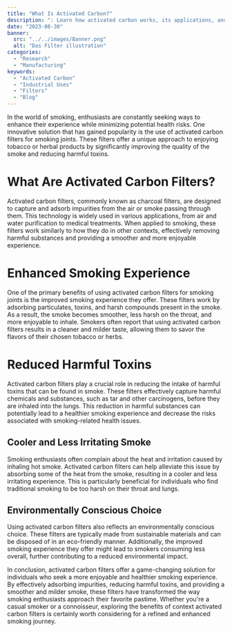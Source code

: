 ```yaml
---
title: "What Is Activated Carbon?"
description: ": Learn how activated carbon works, its applications, and benefits such as adsorbing impurities, improves air and water quality. Plus its various industrial processes."
date: "2023-08-30"
banner:
  src: "../../images/Banner.png"
  alt: "Das Filter illustration"
categories:
  - "Research"
  - "Manufacturing"
keywords:
  - "Activated Carbon"
  - "Industrial Uses"
  - "Filters"
  - "Blog"
---
```


In the world of smoking, enthusiasts are constantly seeking ways to enhance their experience while minimizing potential health risks. One innovative solution that has gained popularity is the use of activated carbon filters for smoking joints. These filters offer a unique approach to enjoying tobacco or herbal products by significantly improving the quality of the smoke and reducing harmful toxins.

# What Are Activated Carbon Filters?

Activated carbon filters, commonly known as charcoal filters, are designed to capture and adsorb impurities from the air or smoke passing through them. This technology is widely used in various applications, from air and water purification to medical treatments. When applied to smoking, these filters work similarly to how they do in other contexts, effectively removing harmful substances and providing a smoother and more enjoyable experience.

# Enhanced Smoking Experience

One of the primary benefits of using activated carbon filters for smoking joints is the improved smoking experience they offer. These filters work by adsorbing particulates, toxins, and harsh compounds present in the smoke. As a result, the smoke becomes smoother, less harsh on the throat, and more enjoyable to inhale. Smokers often report that using activated carbon filters results in a cleaner and milder taste, allowing them to savor the flavors of their chosen tobacco or herbs.

# Reduced Harmful Toxins

Activated carbon filters play a crucial role in reducing the intake of harmful toxins that can be found in smoke. These filters effectively capture harmful chemicals and substances, such as tar and other carcinogens, before they are inhaled into the lungs. This reduction in harmful substances can potentially lead to a healthier smoking experience and decrease the risks associated with smoking-related health issues.

## Cooler and Less Irritating Smoke

Smoking enthusiasts often complain about the heat and irritation caused by inhaling hot smoke. Activated carbon filters can help alleviate this issue by absorbing some of the heat from the smoke, resulting in a cooler and less irritating experience. This is particularly beneficial for individuals who find traditional smoking to be too harsh on their throat and lungs.

## Environmentally Conscious Choice

Using activated carbon filters also reflects an environmentally conscious choice. These filters are typically made from sustainable materials and can be disposed of in an eco-friendly manner. Additionally, the improved smoking experience they offer might lead to smokers consuming less overall, further contributing to a reduced environmental impact.

In conclusion, activated carbon filters offer a game-changing solution for individuals who seek a more enjoyable and healthier smoking experience. By effectively adsorbing impurities, reducing harmful toxins, and providing a smoother and milder smoke, these filters have transformed the way smoking enthusiasts approach their favorite pastime. Whether you're a casual smoker or a connoisseur, exploring the benefits of context activated carbon filters is certainly worth considering for a refined and enhanced smoking journey.